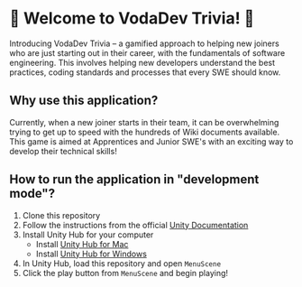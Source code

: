 # 👾 Welcome to VodaDev Trivia! 👾
Introducing VodaDev Trivia – a gamified approach to helping new joiners who are just starting out in their career, with the fundamentals of software engineering. This involves helping new developers understand the best practices, coding standards and processes that every SWE should know. 

## Why use this application?
Currently, when a new joiner starts in their team, it can be overwhelming trying to get up to speed with the hundreds of Wiki documents available. This game is aimed at Apprentices and Junior SWE's with an exciting way to develop their technical skills! 

## How to run the application in "development mode"?
1. Clone this repository 
2. Follow the instructions from the official [Unity Documentation](https://unity.com/download)
3. Install Unity Hub for your computer 
    - Install [Unity Hub for Mac](https://public-cdn.cloud.unity3d.com/hub/prod/UnityHubSetup.dmg)
    - Install [Unity Hub for Windows](https://public-cdn.cloud.unity3d.com/hub/prod/UnityHubSetup.exe)
4. In Unity Hub, load this repository and open `MenuScene`
5. Click the play button from `MenuScene` and begin playing!


